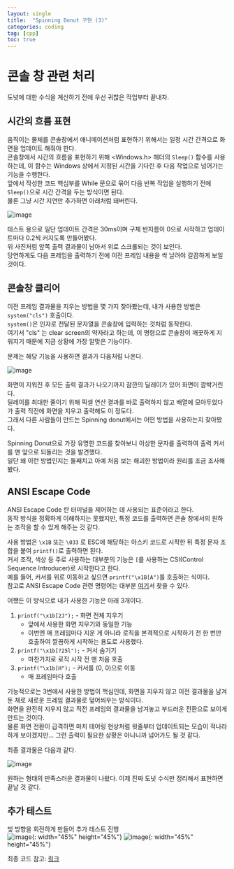 ```yaml
---
layout: single
title:  "Spinning Donut 구현 (3)"
categories: coding
tag: [cpp]
toc: true
---
```


# 콘솔 창 관련 처리

도넛에 대한 수식을 계산하기 전에 우선 귀찮은 작업부터 끝내자.  

## 시간의 흐름 표현
움직이는 물체를 콘솔창에서 애니메이션처럼 표현하기 위해서는 일정 시간 간격으로 화면을 업데이트 해줘야 한다.  
콘솔창에서 시간의 흐름을 표현하기 위해 <Windows.h> 헤더의 `Sleep()` 함수를 사용하는데, 이 함수는 Windows 상에서 지정된 시간을 기다린 후 다음 작업으로 넘어가는 기능을 수행한다.  
앞에서 작성한 코드 핵심부를 While 문으로 묶어 다음 반복 작업을 실행하기 전에 `Sleep()`으로 시간 간격을 두는 방식이면 된다.  
물론 그냥 시간 지연만 추가하면 아래처럼 돼버린다.  

![image](https://jm911.github.io/assets/images/240515/1.gif)

테스트 용으로 일단 업데이트 간격은 30ms이며 구체 반지름이 0으로 시작하고 업데이트마다 0.2씩 커지도록 만들어봤다.  
위 사진처럼 앞쪽 출력 결과물이 남아서 위로 스크롤되는 것이 보인다.  
당연하게도 다음 프레임을 출력하기 전에 이전 프레임 내용을 싹 날려야 갈끔하게 보일 것이다.  


## 콘솔창 클리어

이전 프레임 결과물을 지우는 방법을 몇 가지 찾아봤는데, 내가 사용한 방법은 `system("cls")` 호출이다.  
`system()`은 인자로 전달된 문자열을 콘솔창에 입력하는 것처럼 동작한다.  
여기서 "cls" 는 clear screen의 약자라고 하는데, 이 명령으로 콘솔창이 깨끗하게 지워지기 때문에 지금 상황에 가장 알맞은 기능이다.  

문제는 해당 기능을 사용하면 결과가 다음처럼 나온다.  

![image](https://jm911.github.io/assets/images/240515/2.gif)  

화면이 지워진 후 모든 출력 결과가 나오기까지 잠깐의 딜레이가 있어 화면이 깜박거린다.  
딜레이를 최대한 줄이기 위해 픽셀 연산 결과를 바로 출력하지 않고 배열에 모아두었다가 출력 직전에 화면을 지우고 출력해도 이 정도다.  
그래서 다른 사람들이 만드는 Spinning donut에서는 어떤 방법을 사용하는지 찾아봤다.  

Spinning Donut으로 가장 유명한 코드를 찾아보니 이상한 문자를 출력하여 출력 커서를 맨 앞으로 되돌리는 것을 발견했다.  
일단 왜 이런 방법인지는 둘째치고 아예 처음 보는 해괴한 방법이라 원리를 조금 조사해봤다.  
  

## ANSI Escape Code

ANSI Escape Code 란 터미널을 제어하는 데 사용되는 표준이라고 한다.  
동작 방식을 정확하게 이해하지는 못했지만, 특정 코드를 출력하면 콘솔 창에서의 원하는 조작을 할 수 있게 해주는 것 같다.  
  
사용 방법은 `\x1B` 또는 `\033` 로 ESC에 해당하는 아스키 코드로 시작한 뒤 특정 문자 조합을 붙여 `printf()`로 출력하면 된다.  
커서 조작, 색상 등 주로 사용하는 대부분의 기능은 `[`를 사용하는 CSI(Control Sequence Introducer)로 시작한다고 한다.  
예를 들어, 커서를 위로 이동하고 싶으면 `printf("\x1B[A")`를 호출하는 식이다.  
참고로 ANSI Escape Code 관련 명령어는 대부분 [여기](https://gist.github.com/fnky/458719343aabd01cfb17a3a4f7296797)서 찾을 수 있다.  
  
어쨌든 이 방식으로 내가 사용한 기능은 아래 3개이다.  
1. `printf("\x1b[2J");` - 화면 전체 지우기
    - 앞에서 사용한 화면 지우기와 동일한 기능
    - 이번엔 매 프레임마다 지운 게 아니라 로직을 본격적으로 시작하기 전 한 번만 호출하여 깔끔하게 시작하는 용도로 사용했다.
2. `printf("\x1b[?25l");` - 커서 숨기기
    - 마찬가지로 로직 시작 전 맨 처음 호출
3. `printf("\x1b[H");` - 커서를 (0, 0)으로 이동
    - 매 프레임마다 호출
  
기능적으로는 3번에서 사용한 방법이 핵심인데, 화면을 지우지 않고 이전 결과물을 남겨둔 채로 새로운 프레임 결과물로 덮어씌우는 방식이다.  
화면을 완전히 지우지 않고 직전 프레임의 결과물을 남겨놓고 부드러운 전환으로 보이게 만드는 것이다.  
물론 화면 전환이 급격하면 마치 테어링 현상처럼 윗줄부터 업데이트되는 모습이 적나라하게 보이겠지만... 그런 출력이 필요한 상황은 아니니까 넘어가도 될 것 같다.  
  
최종 결과물은 다음과 같다.  
  
![image](https://jm911.github.io/assets/images/240515/3.gif)  

원하는 형태의 만족스러운 결과물이 나왔다. 이제 진짜 도넛 수식만 정리해서 표현하면 끝날 것 같다.  


## 추가 테스트

빛 방향을 회전하게 만들어 추가 테스트 진행  
![image](https://jm911.github.io/assets/images/240515/4.gif){: width="45%" height="45%"}
![image](https://jm911.github.io/assets/images/240515/5.gif){: width="45%" height="45%"}


최종 코드 참고: [링크](https://jm911.github.io/assets/images/240515/SpinningDonut.cpp)




